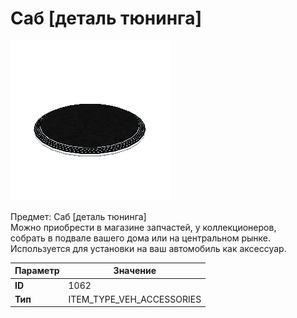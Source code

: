 # Саб [деталь тюнинга]

![Item Image](../img/1062.webp?raw=true)

Предмет: Саб [деталь тюнинга]<br>Можно приобрести в магазине запчастей, у коллекционеров,<br>собрать в подвале вашего дома или на центральном рынке.<br>Используется для установки на ваш автомобиль как аксессуар.


| Параметр | Значение |
|----------|----------|
| **ID** | 1062 |
| **Тип** | ITEM_TYPE_VEH_ACCESSORIES |

